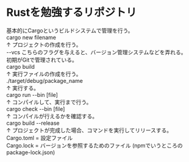 # Rustを勉強するリポジトリ
基本的にCargoというビルドシステムで管理を行う。<br>
cargo new filename<br>
↑ プロジェクトの作成を行う。<br>
--vcs こちらのフラグを与えると、バージョン管理システムなどを弄れる。<br>
初期がGitで管理されている。<br>
cargo build<br>
↑ 実行ファイルの作成を行う。<br>
./target/debug/package_name<br>
↑ 実行する。<br>
cargo run --bin [file]<br>
↑ コンパイルして、実行まで行う。<br>
cargo check --bin [file]<br>
↑ コンパイルが行えるかを確認する。<br>
cargo build --release<br>
↑ プロジェクトが完成した場合、コマンドを実行してリリースする。<br>
Cargo.toml = 設定ファイル<br>
Cargo.lock = バージョンを参照するためのファイル (npmでいうところのpackage-lock.json)  
